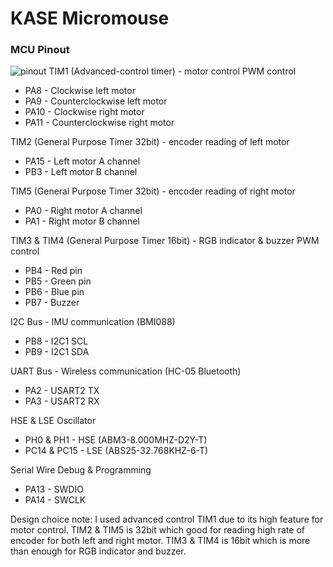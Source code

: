 # KASE Micromouse
### MCU Pinout
![pinout](https://github.com/user-attachments/assets/e538b270-8444-4017-91b1-d15f1b60a781)
TIM1 (Advanced-control timer) - motor control PWM control
- PA8 - Clockwise left motor
- PA9 - Counterclockwise left motor
- PA10 - Clockwise right motor
- PA11 - Counterclockwise right motor

TIM2 (General Purpose Timer 32bit) - encoder reading of left motor
- PA15 - Left motor A channel
- PB3 - Left motor B channel

TIM5 (General Purpose Timer 32bit) - encoder reading of right motor
- PA0 - Right motor A channel
- PA1 - Right motor B channel

TIM3 & TIM4 (General Purpose Timer 16bit) - RGB indicator & buzzer PWM control
- PB4 - Red pin
- PB5 - Green pin
- PB6 - Blue pin
- PB7 - Buzzer

I2C Bus - IMU communication (BMI088)
- PB8 - I2C1 SCL
- PB9 - I2C1 SDA

UART Bus - Wireless communication (HC-05 Bluetooth)
- PA2 - USART2 TX
- PA3 - USART2 RX

HSE & LSE Oscillator 
- PH0 & PH1 - HSE (ABM3-8.000MHZ-D2Y-T)
- PC14 & PC15 - LSE (ABS25-32.768KHZ-6-T)

Serial Wire Debug & Programming
- PA13 - SWDIO
- PA14 - SWCLK

Design choice note: I used advanced control TIM1 due to its high feature for motor control. TIM2 & TIM5 is 32bit which good for reading high rate of encoder for both left and right motor. TIM3 & TIM4 is 16bit which is more than enough for RGB indicator and buzzer. 
